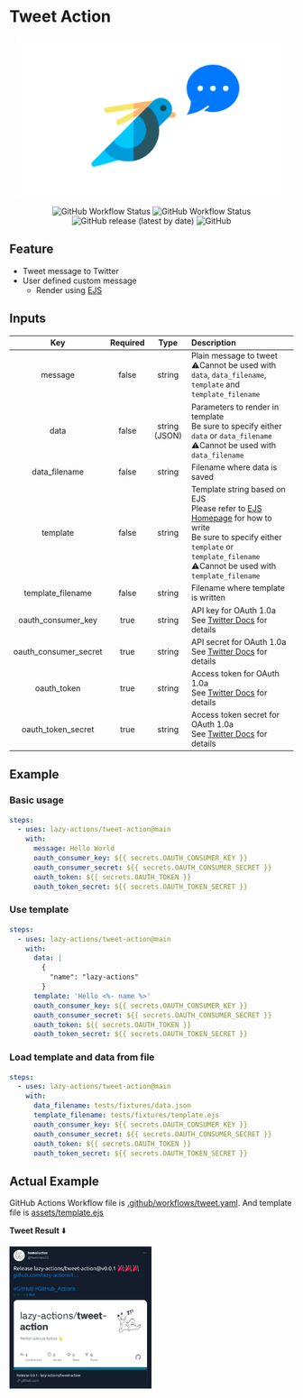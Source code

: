 # Tweet Action

<p align="center"><img src="./assets/img/logo.png"></p>
<p align="center"><img alt="GitHub Workflow Status" src="https://img.shields.io/github/workflow/status/lazy-actions/tweet-action/Build"> <img alt="GitHub Workflow Status" src="https://img.shields.io/github/workflow/status/lazy-actions/tweet-action/Tests?label=test"> <img alt="GitHub release (latest by date)" src="https://img.shields.io/github/v/release/lazy-actions/tweet-action"> <img alt="GitHub" src="https://img.shields.io/github/license/lazy-actions/tweet-action"></p>

## Feature

- Tweet message to Twitter
- User defined custom message
  - Render using [EJS](https://ejs.co/)

## Inputs

|Key|Required|Type|Description|
|:--:|:--:|:--:|:--|
|message|false|string|Plain message to tweet<br>:warning:Cannot be used with `data`, `data_filename`, `template` and `template_filename`|
|data|false|string (JSON)|Parameters to render in template<br>Be sure to specify either `data` or `data_filename`<br>:warning:Cannot be used with `data_filename`|
|data_filename|false|string|Filename where data is saved|
|template|false|string|Template string based on EJS<br>Please refer to [EJS Homepage](https://ejs.co/) for how to write<br>Be sure to specify either `template` or `template_filename`<br>:warning:Cannot be used with `template_filename`|
|template_filename|false|string|Filename where template is written|
|oauth_consumer_key|true|string|API key for OAuth 1.0a<br>See [Twitter Docs](https://developer.twitter.com/en/docs/authentication/oauth-1-0a) for details|
|oauth_consumer_secret|true|string|API secret for OAuth 1.0a<br>See [Twitter Docs](https://developer.twitter.com/en/docs/authentication/oauth-1-0a) for details|
|oauth_token|true|string|Access token for OAuth 1.0a<br>See [Twitter Docs](https://developer.twitter.com/en/docs/authentication/oauth-1-0a) for details|
|oauth_token_secret|true|string|Access token secret for OAuth 1.0a<br>See [Twitter Docs](https://developer.twitter.com/en/docs/authentication/oauth-1-0a) for details|

## Example

### Basic usage

```yaml
steps:
  - uses: lazy-actions/tweet-action@main
    with:
      message: Hello World
      oauth_consumer_key: ${{ secrets.OAUTH_CONSUMER_KEY }}
      oauth_consumer_secret: ${{ secrets.OAUTH_CONSUMER_SECRET }}
      oauth_token: ${{ secrets.OAUTH_TOKEN }}
      oauth_token_secret: ${{ secrets.OAUTH_TOKEN_SECRET }}
```

### Use template

```yaml
steps:
  - uses: lazy-actions/tweet-action@main
    with:
      data: |
        {
          "name": "lazy-actions"
        }
      template: 'Hello <%- name %>'
      oauth_consumer_key: ${{ secrets.OAUTH_CONSUMER_KEY }}
      oauth_consumer_secret: ${{ secrets.OAUTH_CONSUMER_SECRET }}
      oauth_token: ${{ secrets.OAUTH_TOKEN }}
      oauth_token_secret: ${{ secrets.OAUTH_TOKEN_SECRET }}
```

### Load template and data from file

```yaml
steps:
  - uses: lazy-actions/tweet-action@main
    with:
      data_filename: tests/fixtures/data.json
      template_filename: tests/fixtures/template.ejs
      oauth_consumer_key: ${{ secrets.OAUTH_CONSUMER_KEY }}
      oauth_consumer_secret: ${{ secrets.OAUTH_CONSUMER_SECRET }}
      oauth_token: ${{ secrets.OAUTH_TOKEN }}
      oauth_token_secret: ${{ secrets.OAUTH_TOKEN_SECRET }}
```

## Actual Example

GitHub Actions Workflow file is [.github/workflows/tweet.yaml](https://github.com/lazy-actions/tweet-action/blob/main/.github/workflows/tweet.yaml). And template file is
[assets/template.ejs](https://github.com/lazy-actions/tweet-action/blob/main/assets/template.ejs)

**Tweet Result** :arrow_down:

<img src="./assets/img/tweet_result.png" width="50%">
